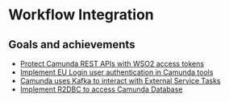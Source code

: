 # Workflow Integration

## Goals and achievements

* [Protect Camunda REST APIs with WSO2 access tokens](https://github.com/eufossa/eu-hackathon-2019/issues/6)
* [Implement EU Login user authentication in Camunda tools](https://github.com/eufossa/eu-hackathon-2019/issues/7)
* [Camunda uses Kafka to interact with External Service Tasks](https://github.com/eufossa/eu-hackathon-2019/issues/8)
* [Implement R2DBC to access Camunda Database](https://github.com/eufossa/eu-hackathon-2019/issues/9)
